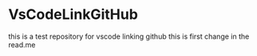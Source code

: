# VsCodeLinkGitHub
this is a test repository for vscode linking github
this is first change in the read.me